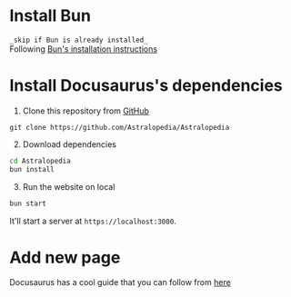 # Install Bun

`_skip if Bun is already installed_`  
Following [Bun's installation instructions](https://bun.sh/docs/installation)

# Install Docusaurus's dependencies

1. Clone this repository from
   [GitHub](https://github.com/Astralopedia/Astralopedia)

```shell
git clone https://github.com/Astralopedia/Astralopedia
```

2. Download dependencies

```bash
cd Astralopedia
bun install
```

3. Run the website on local

```bash
bun start
```

It'll start a server at `https://localhost:3000`.

# Add new page

Docusaurus has a cool guide that you can follow from
[here](https://docusaurus.io/docs/creating-pages#add-a-markdown-page)
